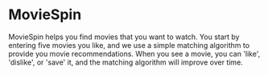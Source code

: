 # MovieSpin
MovieSpin helps you find movies that you want to watch.  You start by entering five movies you like, and we use a simple matching algorithm to provide you movie recommendations.  When you see a movie, you can 'like', 'dislike', or 'save' it, and the matching algorithm will improve over time.
